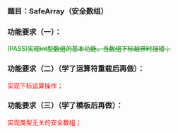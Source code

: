 ### 题目：SafeArray（安全数组）

### 功能要求（一）：

<font color="green">(PASS)<s>实现int型数组的基本功能，当数组下标越界时报错；</s></font>

### 功能要求（二）（学了运算符重载后再做）：

<font color="red">实现下标运算操作；</font>

### 功能要求（三）（学了模板后再做）：

<font color="red">实现类型无关的安全数组；</font>
